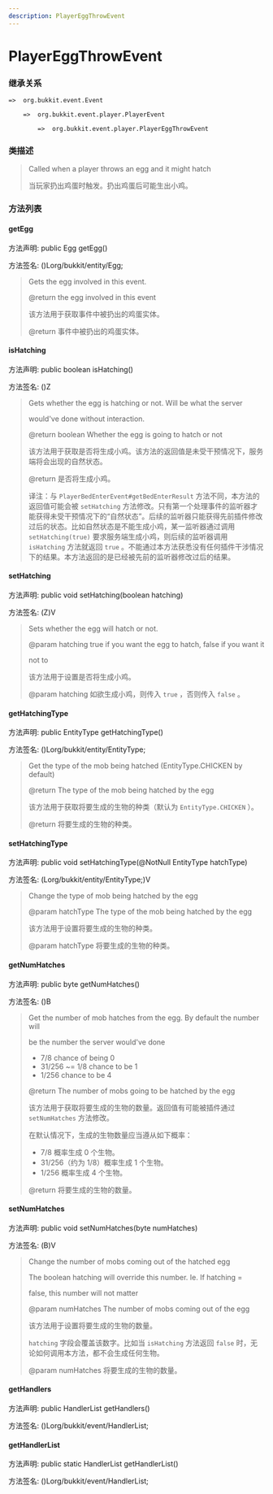 ```yaml
---
description: PlayerEggThrowEvent
---
```


# PlayerEggThrowEvent

### 继承关系

    =>  org.bukkit.event.Event

        =>  org.bukkit.event.player.PlayerEvent

            =>  org.bukkit.event.player.PlayerEggThrowEvent

### 类描述

> Called when a player throws an egg and it might hatch
>
>
> 
> 当玩家扔出鸡蛋时触发。扔出鸡蛋后可能生出小鸡。

### 方法列表

#### getEgg

方法声明: public Egg getEgg()

方法签名: ()Lorg/bukkit/entity/Egg;

> Gets the egg involved in this event.
>
> @return the egg involved in this event
>
>
> 
> 该方法用于获取事件中被扔出的鸡蛋实体。
>
> @return 事件中被扔出的鸡蛋实体。

#### isHatching

方法声明: public boolean isHatching()

方法签名: ()Z

> Gets whether the egg is hatching or not. Will be what the server
>
> would've done without interaction.
>
> @return boolean Whether the egg is going to hatch or not
>
>
> 
> 该方法用于获取是否将生成小鸡。该方法的返回值是未受干预情况下，服务端将会出现的自然状态。
>
> @return 是否将生成小鸡。
>
>
> 
> 译注：与 `PlayerBedEnterEvent#getBedEnterResult` 方法不同，本方法的返回值可能会被 `setHatching` 方法修改。只有第一个处理事件的监听器才能获得未受干预情况下的“自然状态”。后续的监听器只能获得先前插件修改过后的状态。比如自然状态是不能生成小鸡，某一监听器通过调用 `setHatching(true)` 要求服务端生成小鸡，则后续的监听器调用 `isHatching` 方法就返回 `true` 。不能通过本方法获悉没有任何插件干涉情况下的结果。本方法返回的是已经被先前的监听器修改过后的结果。

#### setHatching

方法声明: public void setHatching(boolean hatching)

方法签名: (Z)V

> Sets whether the egg will hatch or not.
>
> @param hatching true if you want the egg to hatch, false if you want it
>
> not to
>
>
> 
> 该方法用于设置是否将生成小鸡。
>
> @param hatching 如欲生成小鸡，则传入 `true` ，否则传入 `false` 。

#### getHatchingType

方法声明: public EntityType getHatchingType()

方法签名: ()Lorg/bukkit/entity/EntityType;

> Get the type of the mob being hatched (EntityType.CHICKEN by default)
>
> @return The type of the mob being hatched by the egg
>
>
> 
> 该方法用于获取将要生成的生物的种类（默认为 `EntityType.CHICKEN` ）。
>
> @return 将要生成的生物的种类。

#### setHatchingType

方法声明: public void setHatchingType(@NotNull EntityType hatchType)

方法签名: (Lorg/bukkit/entity/EntityType;)V

> Change the type of mob being hatched by the egg
>
> @param hatchType The type of the mob being hatched by the egg
>
>
> 
> 该方法用于设置将要生成的生物的种类。
>
> @param hatchType 将要生成的生物的种类。

#### getNumHatches

方法声明: public byte getNumHatches()

方法签名: ()B

> Get the number of mob hatches from the egg. By default the number will
>
> be the number the server would've done
>
> <ul>
>
> <li>7/8 chance of being 0
>
> <li>31/256 ~= 1/8 chance to be 1
>
> <li>1/256 chance to be 4
>
> </ul>
>
> @return The number of mobs going to be hatched by the egg
>
>
> 
> 该方法用于获取将要生成的生物的数量。返回值有可能被插件通过 `setNumHatches` 方法修改。
>
> 在默认情况下，生成的生物数量应当遵从如下概率：
>
> <ul>
>
> <li>7/8 概率生成 0 个生物。
>
> <li>31/256（约为 1/8）概率生成 1 个生物。
>
> <li>1/256 概率生成 4 个生物。
>
> </ul>
>
> @return 将要生成的生物的数量。

#### setNumHatches

方法声明: public void setNumHatches(byte numHatches)

方法签名: (B)V

> Change the number of mobs coming out of the hatched egg
>
> The boolean hatching will override this number. Ie. If hatching =
>
> false, this number will not matter
>
> @param numHatches The number of mobs coming out of the egg
>
>
> 
> 该方法用于设置将要生成的生物的数量。
>
> `hatching` 字段会覆盖该数字。比如当 `isHatching` 方法返回 `false` 时，无论如何调用本方法，都不会生成任何生物。
>
> @param numHatches 将要生成的生物的数量。

#### getHandlers

方法声明: public HandlerList getHandlers()

方法签名: ()Lorg/bukkit/event/HandlerList;

#### getHandlerList

方法声明: public static HandlerList getHandlerList()

方法签名: ()Lorg/bukkit/event/HandlerList;